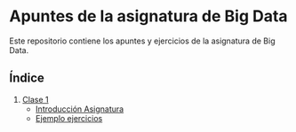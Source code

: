 # Apuntes de la asignatura de Big Data

Este repositorio contiene los apuntes y ejercicios de la asignatura de Big Data.

## Índice

1. [Clase 1](Clase1-Introduccion.md)
    - [Introducción Asignatura](Clase1-Introduccion.md)
    - [Ejemplo ejercicios](Clase1-Ejercicios.md)

